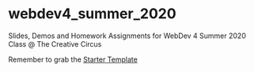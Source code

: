 # webdev4_summer_2020

Slides, Demos and Homework Assignments for WebDev 4 Summer 2020 Class @ The Creative Circus

Remember to grab the <a href="https://github.com/CreativeCircus/circus-starter">Starter Template</a>
